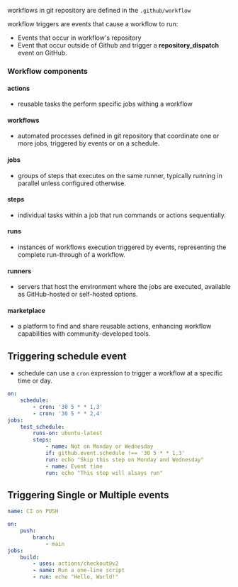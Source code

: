 workflows in git repository are defined in the `.github/workflow`

workflow triggers are events that cause a workflow to run:
- Events that occur in workflow's repository
- Event that occur outside of Github and trigger a **repository_dispatch** event on GitHub.

### Workflow components
#### actions
- reusable tasks the perform specific jobs withing a workflow
#### workflows
- automated processes defined in git repository that coordinate one or more jobs, triggered by events or on a schedule.
#### jobs
- groups of steps that executes on the same runner, typically running in parallel unless configured otherwise.
#### steps
- individual tasks within a job that run commands or actions sequentially.
#### runs
- instances of workflows execution triggered by events, representing the complete run-through of a workflow.
#### runners
- servers that host the environment where the jobs are executed, available as GitHub-hosted or self-hosted options.
#### marketplace
- a platform to find and share reusable actions, enhancing workflow capabilities with community-developed tools.

## Triggering schedule event
- schedule can use a `cron` expression to trigger a workflow at a specific time or day.
```yml
on:
	schedule:
		- cron: '30 5 * * 1,3'
		- cron: '30 5 * * 2,4'
jobs:
	test_schedule:
		runs-on: ubuntu-latest
		steps:
			- name: Not on Monday or Wednesday
			if: github.event.schedule !== '30 5 * * 1,3'
			run: echo "Skip this step on Monday and Wednesday"
			- name: Event time
			run: echo "This step will alsays run"
```

## Triggering Single or Multiple events
```yaml
name: CI on PUSH

on:
	push:
		branch:
			- main
jobs:
	build:
		- uses: actions/checkout@v2
		- name: Run a one-line script
		- run: echo "Hello, World!"
```